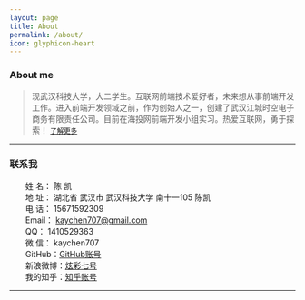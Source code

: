 ```yaml
---
layout: page
title: About
permalink: /about/
icon: glyphicon-heart
---
```


### About me

>现武汉科技大学，大二学生。互联网前端技术爱好者，未来想从事前端开发工作。进入前端开发领域之前，作为创始人之一，创建了武汉江城时空电子商务有限责任公司。目前在海投网前端开发小组实习。热爱互联网，勇于探索！ [`了解更多`](http://www.cnblogs.com/kaychen/p/4704538.html)





---

### 联系我
　　姓 名： 陈 凯   
　　地 址： 湖北省 武汉市 武汉科技大学 南十一105 陈凯   
　　电 话： 15671592309   
　　Email： kaychen707@gmail.com   
　　QQ： 1410529363   
　　微 信： kaychen707   
　　GitHub：[GitHub账号](https://github.com/LittlewhiteChen)   
　　新浪微博：[炫彩七号](http://weibo.com/LittlewhiteChen)   
　　我的知乎：[知乎账号](http://www.zhihu.com/people/kaychenzhihu)   

---

